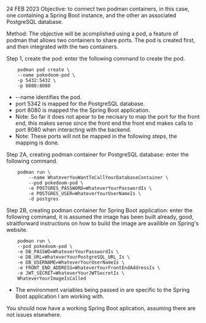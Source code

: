 24 FEB 2023
Objective: to connect two podman containers, in this case,
one containing a Spring Boot instance, and the other an associated 
PostgreSQL database.

Method: The objective will be acomplished using a pod, a feature of podman 
that allows two containers to share ports. The pod is created first, and then integrated
with the two containers.

Step 1, create the pod: enter the following command to create the pod.

```
	podman pod create \
	--name pokedoom-pod \
	-p 5432:5432 \
	-p 8080:8080
```

* --name identifies the pod.
* port 5342 is mapped for the PostgreSQL database.
* port 8080 is mapped the the Spring Boot application.
* Note: So far it does not apear to be necisary to map the port for the front end,
	this makes sense since the front end the front end makes calls to port 8080 
	when interacting with the backend.
* Note: These ports will not be mapped in the following steps, the mapping is done.

Step 2A, creating podman container for PostgreSQL database: enter the following command.

```
	podman run \
        --name WhateverYouWantToCallYourDatabaseContainer \
        --pod pokedoom-pod \
        -e POSTGRES_PASSWORD=WhateverYourPasswordIs \
        -e POSTGRES_USER=WhateverYourUserNameIs \
        -d postgres
```

Step 2B, creating podman container for Spring Boot application: 
	enter the following command, it is assumed the image has been built already, good, straitforward instructions on 
	how to build the image are availible on Spring's website.

```	
	podman run \
	--pod pokedoom-pod \
	-e DB_PASSWD=WhateverYourPasswordIs \
	-e DB_URL=WhateverYourPostgreSQL_URL_Is \
	-e DB_USERNAME=WhateverYourUserNameIs \
	-e FRONT_END_ADDRESS=WhateverYourFrontEndAddressIs \
	-e JWT_SECRET=WhateverYourJWTSecretIs \
	WhateverYourImageIsCalled
```
* The environment variables being passed in are specific to the Spring Boot 
		application I am working with.
		
You should now have a working Spring Boot aplication, assuming there are not issues elsewhere.
